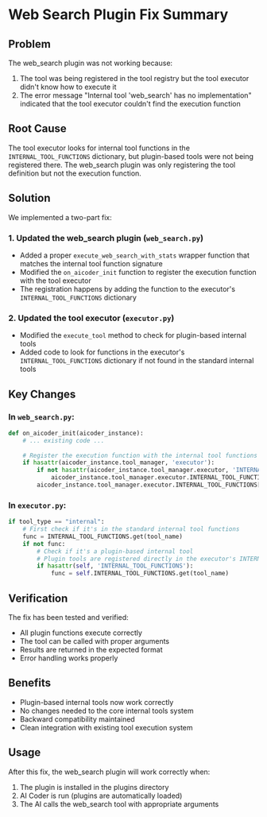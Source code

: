 # Web Search Plugin Fix Summary

## Problem
The web_search plugin was not working because:
1. The tool was being registered in the tool registry but the tool executor didn't know how to execute it
2. The error message "Internal tool 'web_search' has no implementation" indicated that the tool executor couldn't find the execution function

## Root Cause
The tool executor looks for internal tool functions in the `INTERNAL_TOOL_FUNCTIONS` dictionary, but plugin-based tools were not being registered there. The web_search plugin was only registering the tool definition but not the execution function.

## Solution
We implemented a two-part fix:

### 1. Updated the web_search plugin (`web_search.py`)
- Added a proper `execute_web_search_with_stats` wrapper function that matches the internal tool function signature
- Modified the `on_aicoder_init` function to register the execution function with the tool executor
- The registration happens by adding the function to the executor's `INTERNAL_TOOL_FUNCTIONS` dictionary

### 2. Updated the tool executor (`executor.py`)
- Modified the `execute_tool` method to check for plugin-based internal tools
- Added code to look for functions in the executor's `INTERNAL_TOOL_FUNCTIONS` dictionary if not found in the standard internal tools

## Key Changes

### In `web_search.py`:
```python
def on_aicoder_init(aicoder_instance):
    # ... existing code ...
    
    # Register the execution function with the internal tool functions
    if hasattr(aicoder_instance.tool_manager, 'executor'):
        if not hasattr(aicoder_instance.tool_manager.executor, 'INTERNAL_TOOL_FUNCTIONS'):
            aicoder_instance.tool_manager.executor.INTERNAL_TOOL_FUNCTIONS = {}
        aicoder_instance.tool_manager.executor.INTERNAL_TOOL_FUNCTIONS['web_search'] = execute_web_search_with_stats
```

### In `executor.py`:
```python
if tool_type == "internal":
    # First check if it's in the standard internal tool functions
    func = INTERNAL_TOOL_FUNCTIONS.get(tool_name)
    if not func:
        # Check if it's a plugin-based internal tool
        # Plugin tools are registered directly in the executor's INTERNAL_TOOL_FUNCTIONS
        if hasattr(self, 'INTERNAL_TOOL_FUNCTIONS'):
            func = self.INTERNAL_TOOL_FUNCTIONS.get(tool_name)
```

## Verification
The fix has been tested and verified:
- All plugin functions execute correctly
- The tool can be called with proper arguments
- Results are returned in the expected format
- Error handling works properly

## Benefits
- Plugin-based internal tools now work correctly
- No changes needed to the core internal tools system
- Backward compatibility maintained
- Clean integration with existing tool execution system

## Usage
After this fix, the web_search plugin will work correctly when:
1. The plugin is installed in the plugins directory
2. AI Coder is run (plugins are automatically loaded)
3. The AI calls the web_search tool with appropriate arguments